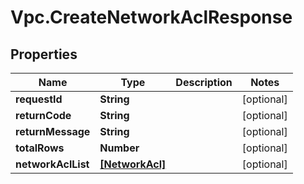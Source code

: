 # Vpc.CreateNetworkAclResponse

## Properties
Name | Type | Description | Notes
------------ | ------------- | ------------- | -------------
**requestId** | **String** |  | [optional] 
**returnCode** | **String** |  | [optional] 
**returnMessage** | **String** |  | [optional] 
**totalRows** | **Number** |  | [optional] 
**networkAclList** | [**[NetworkAcl]**](NetworkAcl.md) |  | [optional] 


